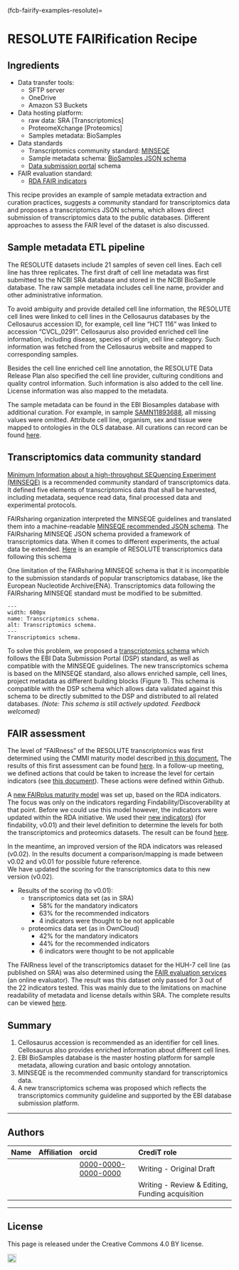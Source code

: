 (fcb-fairify-examples-resolute)=
# RESOLUTE FAIRification Recipe

## Ingredients

*   Data transfer tools: 
    *   SFTP server
    *   OneDrive
    *   Amazon S3 Buckets
*   Data hosting platform: 
    *   raw data: SRA [Transcriptomics]
    *   ProteomeXchange [Proteomics]
    *   Samples metadata: BioSamples
*   Data standards
    *   Transcriptomics community standard: [MINSEQE](http://fged.org/projects/minseqe/)
    *   Sample metadata schema: [BioSamples JSON schema](https://github.com/EBIBioSamples/biosamples-v4/blob/dev/webapps/core/src/main/resources/schemas/core/sample.json)
    *   [Data submission portal](https://www.ebi.ac.uk/submission/) schema
*   FAIR evaluation standard: 
    *   [RDA FAIR indicators](https://github.com/RDA-FAIR/FAIR-data-maturity-model-WG/tree/master/results%20of%20preliminary%20analysis)

This recipe provides an example of sample metadata extraction and curation practices, suggests a community standard for transcriptomics data and proposes a transcriptomics JSON schema, which allows direct submission of transcriptomics data to the public databases. Different approaches to assess the FAIR level of the dataset is also discussed.


## Sample metadata ETL pipeline

The RESOLUTE datasets include 21 samples of seven cell lines. Each cell line has three replicates. The first draft of cell line metadata was first submitted to the NCBI SRA database and stored in the NCBI BioSample database. The raw sample metadata includes cell line name, provider and other administrative information.

To avoid ambiguity and provide detailed cell line information, the RESOLUTE cell lines were linked to cell lines in the Cellosaurus databases by the Cellosaurus accession ID, for example, cell line “HCT 116” was linked to accession “CVCL_0291”. Cellosaurus also provided enriched cell line information, including disease, species of origin, cell line category. Such information was fetched from the Cellosaurus website and mapped to corresponding samples. 

Besides the cell line enriched cell line annotation, the RESOLUTE Data Release Plan also specified the cell line provider, culturing conditions and quality control information. Such information is also added to the cell line. License information was also mapped to the metadata.

The sample metadata can be found in the EBI Biosamples database with additional curation. For example, in sample [SAMN11893688](https://www.ebi.ac.uk/biosamples/samples/SAMN11893688), all missing values were omitted. Attribute cell line, organism, sex and tissue were mapped to ontologies in the OLS database. All curations can record can be found [here](https://www.ebi.ac.uk/biosamples/samples/SAMN11893688/curationlinks). 


## Transcriptomics data community standard

[Minimum Information about a high-throughput SEQuencing Experiment (MINSEQE)](http://fged.org/projects/minseqe/) is a recommended community standard of transcriptomics data. It defined five elements of transcriptomics data that shall be harvested, including metadata, sequence read data, final processed data and experimental protocols. 

FAIRsharing organization interpreted the MINSEQE guidelines and translated them into a machine-readable [MINSEQE recommended JSON schema](https://github.com/FAIRsharing/mircat/tree/master/minseqe). The FAIRsharing MINSEQE JSON schema provided a framework of transcriptomics data. When it comes to different experiments, the actual data be extended. [Here](https://raw.githubusercontent.com/ebi-ait/FAIRPlus/master/RESOLUTE/transcriptomics/data/RESOLUTE_transcriptomics_metadata_MINSEQE.json) is an example of RESOLUTE transcriptomics data following this schema

One limitation of the FAIRsharing MINSEQE schema is that it is incompatible to the submission standards of popular transcriptomics database, like the European Nucleotide Archive(ENA). Transcriptomics data following the FAIRsharing MINSEQE standard must be modified to be submitted. 

<!-- 
![Transcriptomics schema](image_0.png)
_Figure 1: Transcriptomics schema_
 -->

```{figure} image_0.png
---
width: 600px
name: Transcriptomics schema.
alt: Transcriptomics schema.
---
Transcriptomics schema.
```

To solve this problem, we proposed a [transcriptomics schema](https://github.com/ebi-ait/FAIRPlus/tree/master/schemas/transcriptomics_schema) which follows the EBI Data Submission Portal (DSP) standard, as well as compatible with the MINSEQE guidelines. The new transcriptomics schema is based on the MINSEQE standard, also allows enriched sample, cell lines, project metadata as different building blocks (Figure 1). This schema is compatible with the DSP schema which allows data validated against this schema to be directly submitted to the DSP and distributed to all related databases. _(Note: This schema is still actively updated. Feedback welcomed)_


## FAIR assessment 

The level of “FAIRness” of the RESOLUTE transcriptomics was first determined using the CMMI maturity model described [in this document.](https://docs.google.com/document/d/1URLfNpBYkCrICpizKZJ7NE29FddNNcoR0T0o_SQza7U/edit#heading=h.w0g0276fq5i6) The results of this first assessment can be found [here](https://docs.google.com/document/d/1Q_Su8kY9uNYfCV30jSIoWNdeV8GxA_DTGAcGOSZscQM/edit?usp=sharing). In a follow-up meeting, we defined actions that could be taken to increase the level for certain indicators (see [this document](https://docs.google.com/document/d/1yYDcUvyXzYLfq9NZX23tbgIjCSOenSURjcRj61FMdzQ/edit?usp=sharing)). These actions were defined within Github.

A [new FAIRplus maturity model](https://docs.google.com/spreadsheets/d/11-jDoMbuxw8Nreurk7yKzk3EHJ54APAQnBl6VTKZPBk/edit#gid=1559176954) was set up, based on the RDA indicators. The focus was only on the indicators regarding Findability/Discoverability at that point. Before we could use this model however, the indicators were updated within the RDA initiative. We used their [new indicators](https://docs.google.com/spreadsheets/d/1mkjElFrTBPBH0QViODexNur0xNGhJqau0zkL4w8RRAw/edit?usp=sharing)) (for findability, v0.01) and their level definition to determine the levels for both the transcriptomics and proteomics datasets. The result can be found [here](https://docs.google.com/spreadsheets/d/1abQ5_sOmBWbxAZhQVEUxQ_ybI1yTi0t-tJAVY5J5VY8/edit?usp=sharing).

In the meantime, an improved version of the RDA indicators was released (v0.02). In the results document a comparison/mapping is made between v0.02 and v0.01 for possible future reference. \
We have updated the scoring for the transcriptomics data to this new version (v0.02).



*   Results of the scoring (to v0.01):
    *   transcriptomics data set (as in SRA)
        *   58% for the mandatory indicators
        *   63% for the recommended indicators
        *   4 indicators were thought to be not applicable
    *   proteomics data set (as in OwnCloud)
        *   42% for the mandatory indicators
        *   44% for the recommended indicators
        *   6 indicators were thought to be not applicable

The FAIRness level of the transcriptomics dataset for the HUH-7 cell line (as published on SRA) was also determined using the [FAIR evaluation services](https://fairsharing.github.io/FAIR-Evaluator-FrontEnd/#!/#%2F!) (an online evaluator). The result was this dataset only passed for 3 out of the 22 indicators tested. This was mainly due to the limitations on machine readability of metadata and license details within SRA. The complete results can be viewed [here](https://fairsharing.github.io/FAIR-Evaluator-FrontEnd/#!/evaluations/170). 


## Summary


1. Cellosaurus accession is recommended as an identifier for cell lines. Cellosaurus also provides enriched information about different cell lines.
2. EBI BioSamples database is the master hosting platform for sample metadata, allowing curation and basic ontology annotation. 
3. MINSEQE is the recommended community standard for transcriptomics data. 
4. A new transcriptomics schema was proposed which reflects the transcriptomics community guideline and supported by the EBI database submission platform.


---
## Authors

| Name | Affiliation  | orcid | CrediT role  |
| :------------- | :------------- | :------------- |:------------- |
|  |  | [0000-0000-0000-0000](https://orcid.org/orcid.org/0000-0000-0000-0000) | Writing - Original Draft |
|  |  | | Writing - Review & Editing, Funding acquisition | 

---

## License

This page is released under the Creative Commons 4.0 BY license.

<a href="https://creativecommons.org/licenses/by/4.0/"><img src="https://mirrors.creativecommons.org/presskit/buttons/80x15/png/by.png" height="20"/></a>